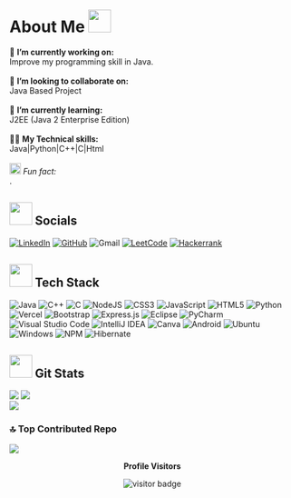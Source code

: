 # About Me <img src="https://i.giphy.com/kMAsQuuEeQIwm4eSVJ.webp" width="40">
 🔭 **I’m currently working on:** <br>Improve my programming skill in Java.<br><br>👯 **I’m looking to collaborate on:**  <br>Java Based Project<br><br>🌱 **I’m currently learning:**  <br>J2EE (Java 2 Enterprise Edition)<br><br>
👨‍💻 **My Technical skills:**<br>Java|Python|C++|C|Html<br><br><img src="https://giphy.com/stickers/no-space-3ohc19SFUdIJ0YQcLe" width="20"> *Fun fact:* <br>.

## <img src="https://media.giphy.com/media/LnQjpWaON8nhr21vNW/giphy.gif" width="40">  Socials 
[![LinkedIn](https://img.shields.io/badge/linkedin-%230077B5.svg?style=for-the-badge&logo=linkedin&logoColor=white)](https://www.linkedin.com/in/kushalgupta07) [![GitHub](https://img.shields.io/badge/github-%23121011.svg?style=for-the-badge&logo=github&logoColor=white)](https://github.com/KushalGupta-07) ![Gmail](https://img.shields.io/badge/Gmail-D14836?style=for-the-badge&logo=gmail&logoColor=white) [![LeetCode](https://img.shields.io/badge/LeetCode-000000?style=for-the-badge&logo=LeetCode&logoColor=#d16c06)](#) [![Hackerrank](https://img.shields.io/badge/-Hackerrank-2EC866?style=for-the-badge&logo=HackerRank&logoColor=white)](https://www.hackerrank.com/profile/guptakushal277)

## <img src="https://media.giphy.com/media/j2pOGeGYKe2xCCKwfi/giphy.gif" width="40">  Tech Stack
![Java](https://img.shields.io/badge/java-%23ED8B00.svg?style=for-the-badge&logo=openjdk&logoColor=white) ![C++](https://img.shields.io/badge/c++-%2300599C.svg?style=for-the-badge&logo=c%2B%2B&logoColor=white) ![C](https://img.shields.io/badge/c-%2300599C.svg?style=for-the-badge&logo=c&logoColor=white) ![NodeJS](https://img.shields.io/badge/node.js-6DA55F?style=for-the-badge&logo=node.js&logoColor=white) ![CSS3](https://img.shields.io/badge/css3-%231572B6.svg?style=for-the-badge&logo=css3&logoColor=white) ![JavaScript](https://img.shields.io/badge/javascript-%23323330.svg?style=for-the-badge&logo=javascript&logoColor=%23F7DF1E) ![HTML5](https://img.shields.io/badge/html5-%23E34F26.svg?style=for-the-badge&logo=html5&logoColor=white) ![Python](https://img.shields.io/badge/python-3670A0?style=for-the-badge&logo=python&logoColor=ffdd54) ![Vercel](https://img.shields.io/badge/vercel-%23000000.svg?style=for-the-badge&logo=vercel&logoColor=white) ![Bootstrap](https://img.shields.io/badge/bootstrap-%23563D7C.svg?style=for-the-badge&logo=bootstrap&logoColor=white) ![Express.js](https://img.shields.io/badge/express.js-%23404d59.svg?style=for-the-badge&logo=express&logoColor=%2361DAFB) ![Eclipse](https://img.shields.io/badge/Eclipse-FE7A16.svg?style=for-the-badge&logo=Eclipse&logoColor=white) ![PyCharm](https://img.shields.io/badge/pycharm-143?style=for-the-badge&logo=pycharm&logoColor=black&color=black&labelColor=green) ![Visual Studio Code](https://img.shields.io/badge/Visual%20Studio%20Code-0078d7.svg?style=for-the-badge&logo=visual-studio-code&logoColor=white) ![IntelliJ IDEA](https://img.shields.io/badge/IntelliJIDEA-000000.svg?style=for-the-badge&logo=intellij-idea&logoColor=white) ![Canva](https://img.shields.io/badge/Canva-%2300C4CC.svg?style=for-the-badge&logo=Canva&logoColor=white) ![Android](https://img.shields.io/badge/Android-3DDC84?style=for-the-badge&logo=android&logoColor=white) ![Ubuntu](https://img.shields.io/badge/Ubuntu-E95420?style=for-the-badge&logo=ubuntu&logoColor=white) ![Windows](https://img.shields.io/badge/Windows-0078D6?style=for-the-badge&logo=windows&logoColor=white) ![NPM](https://img.shields.io/badge/NPM-%23CB3837.svg?style=for-the-badge&logo=npm&logoColor=white) ![Hibernate](https://img.shields.io/badge/Hibernate-59666C?style=for-the-badge&logo=Hibernate&logoColor=white)

## <img src="https://media.giphy.com/media/WiIuC6fAOoXD2/giphy.gif" width="40"> Git Stats 
![](https://github-readme-stats.vercel.app/api?username=KushalGupta-07&theme=dark&hide_border=true&include_all_commits=true&count_private=true)
![](https://github-readme-streak-stats.herokuapp.com/?user=KushalGupta-07&theme=dark&hide_border=true)</br>
![](https://github-readme-stats.vercel.app/api/top-langs/?username=KushalGupta-07&theme=dark&hide_border=true&include_all_commits=true&count_private=true&layout=compact) 


### 🔝 Top Contributed Repo
![](https://github-contributor-stats.vercel.app/api?username=KushalGupta-07&limit=5&theme=tokyonight&combine_all_yearly_contributions=true)

<p align="center"><b>Profile Visitors</b></p>
<p align="center"><img src="https://profile-counter.glitch.me/KushalGupta-07/count.svg" alt="visitor badge"/></p>







<!--
**KushalGupta-07/KushalGupta-07** is a ✨ _special_ ✨ repository because its `README.md` (this file) appears on your GitHub profile.

Here are some ideas to get you started:

- 🔭 I’m currently working on ...
- 🌱 I’m currently learning ...
- 👯 I’m looking to collaborate on ...
- 🤔 I’m looking for help with ...
- 💬 Ask me about ...
- 📫 How to reach me: ...
- 😄 Pronouns: ...
- ⚡ Fun fact: ...
-->
